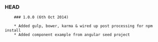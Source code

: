 ### HEAD

        ### 1.0.0 (6th Oct 2014)

        * Added gulp, bower, karma & wired up post processing for npm install
        * Added component example from angular seed project